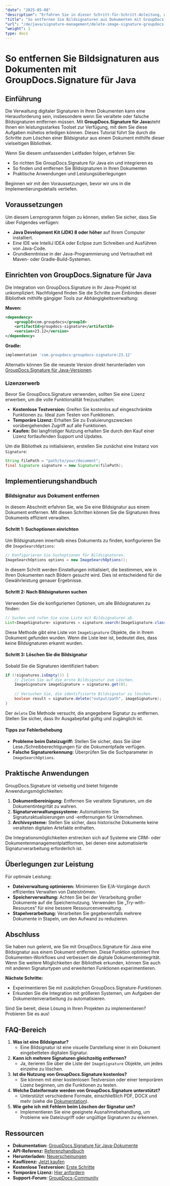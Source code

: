 ```yaml
---
"date": "2025-05-08"
"description": "Erfahren Sie in dieser Schritt-für-Schritt-Anleitung, wie Sie mit GroupDocs.Signature für Java Bildsignaturen effizient aus Dokumenten entfernen."
"title": "So entfernen Sie Bildsignaturen aus Dokumenten mit GroupDocs.Signature für Java"
"url": "/de/java/signature-management/delete-image-signature-groupdocs-java/"
"weight": 1
type: docs
---
```

# So entfernen Sie Bildsignaturen aus Dokumenten mit GroupDocs.Signature für Java

## Einführung

Die Verwaltung digitaler Signaturen in Ihren Dokumenten kann eine Herausforderung sein, insbesondere wenn Sie veraltete oder falsche Bildsignaturen entfernen müssen. Mit **GroupDocs.Signature für Java**steht Ihnen ein leistungsstarkes Toolset zur Verfügung, mit dem Sie diese Aufgaben mühelos erledigen können. Dieses Tutorial führt Sie durch die Schritte zum Löschen einer Bildsignatur aus einem Dokument mithilfe dieser vielseitigen Bibliothek.

Wenn Sie diesem umfassenden Leitfaden folgen, erfahren Sie:
- So richten Sie GroupDocs.Signature für Java ein und integrieren es
- So finden und entfernen Sie Bildsignaturen in Ihren Dokumenten
- Praktische Anwendungen und Leistungsüberlegungen

Beginnen wir mit den Voraussetzungen, bevor wir uns in die Implementierungsdetails vertiefen.

## Voraussetzungen

Um diesem Lernprogramm folgen zu können, stellen Sie sicher, dass Sie über Folgendes verfügen:
- **Java Development Kit (JDK) 8 oder höher** auf Ihrem Computer installiert.
- Eine IDE wie IntelliJ IDEA oder Eclipse zum Schreiben und Ausführen von Java-Code.
- Grundkenntnisse in der Java-Programmierung und Vertrautheit mit Maven- oder Gradle-Build-Systemen.

## Einrichten von GroupDocs.Signature für Java

Die Integration von GroupDocs.Signature in Ihr Java-Projekt ist unkompliziert. Nachfolgend finden Sie die Schritte zum Einbinden dieser Bibliothek mithilfe gängiger Tools zur Abhängigkeitsverwaltung:

**Maven:**
```xml
<dependency>
    <groupId>com.groupdocs</groupId>
    <artifactId>groupdocs-signature</artifactId>
    <version>23.12</version>
</dependency>
```

**Gradle:**
```gradle
implementation 'com.groupdocs:groupdocs-signature:23.12'
```

Alternativ können Sie die neueste Version direkt herunterladen von [GroupDocs.Signature für Java-Versionen](https://releases.groupdocs.com/signature/java/).

### Lizenzerwerb

Bevor Sie GroupDocs.Signature verwenden, sollten Sie eine Lizenz erwerben, um die volle Funktionalität freizuschalten:
- **Kostenlose Testversion:** Greifen Sie kostenlos auf eingeschränkte Funktionen zu. Ideal zum Testen von Funktionen.
- **Temporäre Lizenz:** Erhalten Sie zu Evaluierungszwecken vorübergehenden Zugriff auf alle Funktionen.
- **Kaufen:** Bei langfristiger Nutzung erhalten Sie durch den Kauf einer Lizenz fortlaufenden Support und Updates.

Um die Bibliothek zu initialisieren, erstellen Sie zunächst eine Instanz von `Signature`:
```java
String filePath = "path/to/your/document";
final Signature signature = new Signature(filePath);
```

## Implementierungshandbuch

### Bildsignatur aus Dokument entfernen

In diesem Abschnitt erfahren Sie, wie Sie eine Bildsignatur aus einem Dokument entfernen. Mit diesen Schritten können Sie die Signaturen Ihres Dokuments effizient verwalten.

#### Schritt 1: Suchoptionen einrichten

Um Bildsignaturen innerhalb eines Dokuments zu finden, konfigurieren Sie die `ImageSearchOptions`:
```java
// Konfigurieren Sie Suchoptionen für Bildsignaturen.
ImageSearchOptions options = new ImageSearchOptions();
```
In diesem Schritt werden Einstellungen initialisiert, die bestimmen, wie in Ihren Dokumenten nach Bildern gesucht wird. Dies ist entscheidend für die Gewährleistung genauer Ergebnisse.

#### Schritt 2: Nach Bildsignaturen suchen

Verwenden Sie die konfigurierten Optionen, um alle Bildsignaturen zu finden:
```java
// Suchen und rufen Sie eine Liste mit Bildsignaturen ab.
List<ImageSignature> signatures = signature.search(ImageSignature.class, options);
```
Diese Methode gibt eine Liste von `ImageSignature` Objekte, die in Ihrem Dokument gefunden wurden. Wenn die Liste leer ist, bedeutet dies, dass keine Bildsignaturen erkannt wurden.

#### Schritt 3: Löschen Sie die Bildsignatur

Sobald Sie die Signaturen identifiziert haben:
```java
if (!signatures.isEmpty()) {
    // Zielen Sie auf die erste Bildsignatur zum Löschen.
    ImageSignature imageSignature = signatures.get(0);
    
    // Versuchen Sie, die identifizierte Bildsignatur zu löschen.
    boolean result = signature.delete("output/path", imageSignature);
}
```
Der `delete` Die Methode versucht, die angegebene Signatur zu entfernen. Stellen Sie sicher, dass Ihr Ausgabepfad gültig und zugänglich ist.

#### Tipps zur Fehlerbehebung
- **Probleme beim Dateizugriff:** Stellen Sie sicher, dass Sie über Lese./Schreibberechtigungen für die Dokumentpfade verfügen.
- **Falsche Signaturerkennung:** Überprüfen Sie die Suchparameter in `ImageSearchOptions`.

## Praktische Anwendungen

GroupDocs.Signature ist vielseitig und bietet folgende Anwendungsmöglichkeiten:
1. **Dokumentbereinigung:** Entfernen Sie veraltete Signaturen, um die Dokumentintegrität zu wahren.
2. **Signaturverwaltungssysteme:** Automatisieren Sie Signaturaktualisierungen und -entfernungen für Unternehmen.
3. **Archivsysteme:** Stellen Sie sicher, dass historische Dokumente keine veralteten digitalen Artefakte enthalten.

Die Integrationsmöglichkeiten erstrecken sich auf Systeme wie CRM- oder Dokumentenmanagementplattformen, bei denen eine automatisierte Signaturverarbeitung erforderlich ist.

## Überlegungen zur Leistung

Für optimale Leistung:
- **Dateiverwaltung optimieren:** Minimieren Sie E/A-Vorgänge durch effizientes Verwalten von Dateiströmen.
- **Speicherverwaltung:** Achten Sie bei der Verarbeitung großer Dokumente auf die Speichernutzung. Verwenden Sie „Try-with-Resources“ für eine bessere Ressourcenverwaltung.
- **Stapelverarbeitung:** Verarbeiten Sie gegebenenfalls mehrere Dokumente in Stapeln, um den Aufwand zu reduzieren.

## Abschluss

Sie haben nun gelernt, wie Sie mit GroupDocs.Signature für Java eine Bildsignatur aus einem Dokument entfernen. Diese Funktion optimiert Ihre Dokumenten-Workflows und verbessert die digitale Dokumentenintegrität. Wenn Sie weitere Möglichkeiten der Bibliothek erkunden, können Sie auch mit anderen Signaturtypen und erweiterten Funktionen experimentieren.

**Nächste Schritte:**
- Experimentieren Sie mit zusätzlichen GroupDocs.Signature-Funktionen.
- Erkunden Sie die Integration mit größeren Systemen, um Aufgaben der Dokumentenverarbeitung zu automatisieren.

Sind Sie bereit, diese Lösung in Ihren Projekten zu implementieren? Probieren Sie es aus!

## FAQ-Bereich

1. **Was ist eine Bildsignatur?**
   - Eine Bildsignatur ist eine visuelle Darstellung einer in ein Dokument eingebetteten digitalen Signatur.
2. **Kann ich mehrere Signaturen gleichzeitig entfernen?**
   - Ja, iterieren Sie über die Liste der `ImageSignature` Objekte, um jedes einzelne zu löschen.
3. **Ist die Nutzung von GroupDocs.Signature kostenlos?**
   - Sie können mit einer kostenlosen Testversion oder einer temporären Lizenz beginnen, um die Funktionen zu testen.
4. **Welche Dateiformate werden von GroupDocs.Signature unterstützt?**
   - Unterstützt verschiedene Formate, einschließlich PDF, DOCX und mehr (siehe die [Dokumentation](https://docs.groupdocs.com/signature/java/)).
5. **Wie gehe ich mit Fehlern beim Löschen der Signatur um?**
   - Implementieren Sie eine geeignete Ausnahmebehandlung, um Probleme wie Dateizugriff oder ungültige Signaturen zu erkennen.

## Ressourcen
- **Dokumentation:** [GroupDocs.Signature für Java-Dokumente](https://docs.groupdocs.com/signature/java/)
- **API-Referenz:** [Referenzhandbuch](https://reference.groupdocs.com/signature/java/)
- **Herunterladen:** [Neuerscheinungen](https://releases.groupdocs.com/signature/java/)
- **Kauflizenz:** [Jetzt kaufen](https://purchase.groupdocs.com/buy)
- **Kostenlose Testversion:** [Erste Schritte](https://releases.groupdocs.com/signature/java/)
- **Temporäre Lizenz:** [Hier anfordern](https://purchase.groupdocs.com/temporary-license/)
- **Support-Forum:** [GroupDocs-Community](https://forum.groupdocs.com/c/signature/)